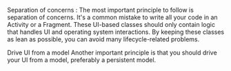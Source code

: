 
Separation of concerns : 
The most important principle to follow is separation of concerns. It's a common mistake to write all your code in an Activity or a Fragment. These UI-based classes should only contain logic that handles UI and operating system interactions. By keeping these classes as lean as possible, you can avoid many lifecycle-related problems.

Drive UI from a model
Another important principle is that you should drive your UI from a model, preferably a persistent model.


